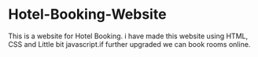 # Hotel-Booking-Website
This is a website for Hotel Booking. i have made this website using HTML, CSS and Little bit javascript.if further upgraded we can book rooms online.
